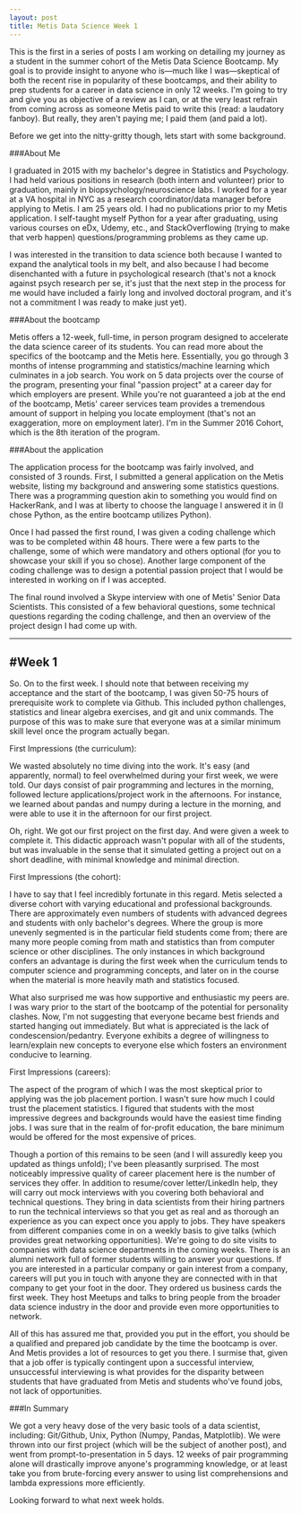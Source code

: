 ```yaml
---
layout: post
title: Metis Data Science Week 1
---
```


This is the first in a series of posts I am working on detailing my journey as a student in the summer cohort of the Metis Data Science Bootcamp. My goal is to provide insight to anyone who is—much like I was—skeptical of both the recent rise in popularity of these bootcamps, and their ability to prep students for a career in data science in only 12 weeks. I'm going to try and give you as objective of a review as I can, or at the very least refrain from coming across as someone Metis paid to write this (read: a laudatory fanboy). But really, they aren't paying me; I paid them (and paid a lot).

Before we get into the nitty-gritty though, lets start with some background.

###About Me

I graduated in 2015 with my bachelor's degree in Statistics and Psychology. I had held various positions in research (both intern and volunteer) prior to graduation, mainly in biopsychology/neuroscience labs. I worked for a year at a VA hospital in NYC as a research coordinator/data manager before applying to Metis. I am 25 years old. I had no publications prior to my Metis application. I self-taught myself Python for a year after graduating, using various courses on eDx, Udemy, etc., and StackOverflowing (trying to make that verb happen) questions/programming problems as they came up.

I was interested in the transition to data science both because I wanted to expand the analytical tools in my belt, and also because I had become disenchanted with a future in psychological research (that's not a knock against psych research per se, it's just that the next step in the process for me would have included a fairly long and involved doctoral program, and it's not a commitment I was ready to make just yet).

###About the bootcamp

Metis offers a 12-week, full-time, in person program designed to accelerate the data science career of its students. You can read more about the specifics of the bootcamp and the Metis here. Essentially, you go through 3 months of intense programming and statistics/machine learning which culminates in a job search. You work on 5 data projects over the course of the program, presenting your final "passion project" at a career day for which employers are present. While you're not guaranteed a job at the end of the bootcamp, Metis' career services team provides a tremendous amount of support in helping you locate employment (that's not an exaggeration, more on employment later). I'm in the Summer 2016 Cohort, which is the 8th iteration of the program.

###About the application

The application process for the bootcamp was fairly involved, and consisted of 3 rounds. First, I submitted a general application on the Metis website, listing my background and answering some statistics questions. There was a programming question akin to something you would find on HackerRank, and I was at liberty to choose the language I answered it in (I chose Python, as the entire bootcamp utilizes Python).

Once I had passed the first round, I was given a coding challenge which was to be completed within 48 hours. There were a few parts to the challenge, some of which were mandatory and others optional (for you to showcase your skill if you so chose). Another large component of the coding challenge was to design a potential passion project that I would be interested in working on if I was accepted.

The final round involved a Skype interview with one of Metis' Senior Data Scientists. This consisted of a few behavioral questions, some technical questions regarding the coding challenge, and then an overview of the project design I had come up with.

---
#Week 1
---

So. On to the first week. I should note that between receiving my acceptance and the start of the bootcamp, I was given 50-75 hours of prerequisite work to complete via Github. This included python challenges, statistics and linear algebra exercises, and git and unix commands. The purpose of this was to make sure that everyone was at a similar minimum skill level once the program actually began.

First Impressions (the curriculum):

We wasted absolutely no time diving into the work. It's easy (and apparently, normal) to feel overwhelmed during your first week, we were told. Our days consist of pair programming and lectures in the morning, followed lecture applications/project work in the afternoons. For instance, we learned about pandas and numpy during a lecture in the morning, and were able to use it in the afternoon for our first project.

Oh, right. We got our first project on the first day. And were given a week to complete it. This didactic approach wasn't popular with all of the students, but was invaluable in the sense that it simulated getting a project out on a short deadline, with minimal knowledge and minimal direction.

First Impressions (the cohort):

I have to say that I feel incredibly fortunate in this regard. Metis selected a diverse cohort with varying educational and professional backgrounds. There are approximately even numbers of students with advanced degrees and students with only bachelor's degrees. Where the group is more unevenly segmented is in the particular field students come from; there are many more people coming from math and statistics than from computer science or other disciplines. The only instances in which background confers an advantage is during the first week when the curriculum tends to computer science and programming concepts, and later on in the course when the material is more heavily math and statistics focused.

What also surprised me was how supportive and enthusiastic my peers are. I was wary prior to the start of the bootcamp of the potential for personality clashes. Now, I'm not suggesting that everyone became best friends and started hanging out immediately. But what is appreciated is the lack of condescension/pedantry. Everyone exhibits a degree of willingness to learn/explain new concepts to everyone else which fosters an environment conducive to learning.

First Impressions (careers):

The aspect of the program of which I was the most skeptical prior to applying was the job placement portion. I wasn't sure how much I could trust the placement statistics. I figured that students with the most impressive degrees and backgrounds would have the easiest time finding jobs. I was sure that in the realm of for-profit education, the bare minimum would be offered for the most expensive of prices.

Though a portion of this remains to be seen (and I will assuredly keep you updated as things unfold); I've been pleasantly surprised. The most noticeably impressive quality of career placement here is the number of services they offer. In addition to resume/cover letter/LinkedIn help, they will carry out mock interviews with you covering both behavioral and technical questions. They bring in data scientists from their hiring partners to run the technical interviews so that you get as real and as thorough an experience as you can expect once you apply to jobs. They have speakers from different companies come in on a weekly basis to give talks (which provides great networking opportunities). We're going to do site visits to companies with data science departments in the coming weeks. There is an alumni network full of former students willing to answer your questions. If you are interested in a particular company or gain interest from a company, careers will put you in touch with anyone they are connected with in that company to get your foot in the door. They ordered us business cards the first week. They host Meetups and talks to bring people from the broader data science industry in the door and provide even more opportunities to network.

All of this has assured me that, provided you put in the effort, you should be a qualified and prepared job candidate by the time the bootcamp is over. And Metis provides a lot of resources to get you there. I surmise that, given that a job offer is typically contingent upon a successful interview, unsuccessful interviewing is what provides for the disparity between students that have graduated from Metis and students who've found jobs, not lack of opportunities.

###In Summary

We got a very heavy dose of the very basic tools of a data scientist, including: Git/Github, Unix, Python (Numpy, Pandas, Matplotlib). We were thrown into our first project (which will be the subject of another post), and went from prompt-to-presentation in 5 days. 12 weeks of pair programming alone will drastically improve anyone's programming knowledge, or at least take you from brute-forcing every answer to using list comprehensions and lambda expressions more efficiently.

Looking forward to what next week holds.
